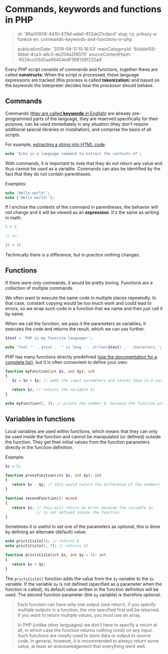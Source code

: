 Commands, keywords and functions in PHP
=======================================

> id: '96a00928-4410-479d-ada0-612de21cdacd'
> slug:
> 	cs: prikazy-a-funkce
> 	en: commands-keywords-and-functions-in-php
> 
> publicationDate: '2019-09-11 10:18:03'
> mainCategoryId: '6cbbbf59-9bbd-4ca3-a6c3-eb204a2f8070'
> sourceContentHash: '4534cc03d2ae66454b9f398139f232a4'

Every PHP script consists of commands and functions, together these are called **constructs**. When the script is processed, these language expressions are tracked (this process is called **tokenization**) and based on the *keywords* the interpreter decides how the processor should behave.

Commands
--------------------------

Commands (<a href="https://www.php.net/manual/en/reserved.keywords.php">they are called **keywords** in English</a>) are already pre-programmed parts of the language, they are reserved specifically for their purpose, can be used immediately in any situation (they don't require additional special libraries or installation), and comprise the basis of all scripts.

For example, <a href="/echo">extracting a string into HTML code</a>:

```php
echo 'Echo is a language command to extract the contents of';
```

With commands, it is important to note that they do not return any value and thus cannot be used as a variable. Commands can also be identified by the fact that they do not contain parentheses.

Examples:

```php
echo 'Hello world!';
echo ('Hello world!');
```

If I enclose the contents of the command in parentheses, the behavior will not change and it will be viewed as an **expression**. It's the same as writing in math:

```php
5 + 3

// or:

(5 + 3)
```

Technically there is a difference, but in practice nothing changes.

Functions
--------------------------

If there were only commands, it would be pretty boring. Functions are a collection of multiple commands.

We often want to execute the same code in multiple places repeatedly. In that case, constant copying would be too much work and could lead to errors, so we wrap such code in a function that we name and then just call it by name.

When we call the function, we pass it the parameters as variables, it executes the code and returns the result, which we can use further.

```php
$text = 'PHP is my favorite language!';

echo 'Text '' . $text . '" is long ' . strlen($text) . ' characters.';
```

PHP has many functions directly predefined (<a href="/documentation">see the documentation for a complete list</a>), but it is often convenient to define your own:

```php
function myFunction(int $x, int $y): int
{
   $z = $x + $y; // adds the input parameters and stores them in a variable

   return $z; // returns the variable $z
}

echo myFunction(5, 3); // prints the number 8, because the function processed the numbers
```

Variables in functions
--------------------------

Local variables are used within functions, which means that they can only be used inside the function and cannot be manipulated (or defined) outside the function. They get their initial values from the function parameters directly in the function definition.

Example:

```php
$z = 5;

function prvniFunction(int $x, int $y): int
{
   return $x - $y; // this would return the difference of the numbers
}

function secondFunction(): mixed
{
   return $z; // this will return an error because the variable $z
              // is not defined inside the function
}
```

Sometimes it is useful to set one of the parameters as optional, this is done by defining an alternate (default) value:

```php
echo prictiCislo(5); // returns 6
echo prictiCislo(5, 7); // returns 12

function prictiCislo(int $x, int $y = 1): int
{
   return $x + $y;
}
```

The `prictiCislo()` function adds the value from the `$y` variable to the `$x` variable. If the variable `$y` is not defined (specified as a parameter when the function is called), its default value written in the function definition will be used. The second function parameter (the `$y` variable) is therefore optional.

> Each function can have only one output (one return), if you specify multiple outputs in a function, the one specified first will be returned. If you want to return multiple values, you must use an array.
>
> In PHP (unlike other languages) we don't have to specify a return at all, in which case the function returns nothing (void) on any input. Such functions are mostly used to store data or output to source code. In general, however, it is recommended to always return some value, at least an acknowledgement that everything went well.
